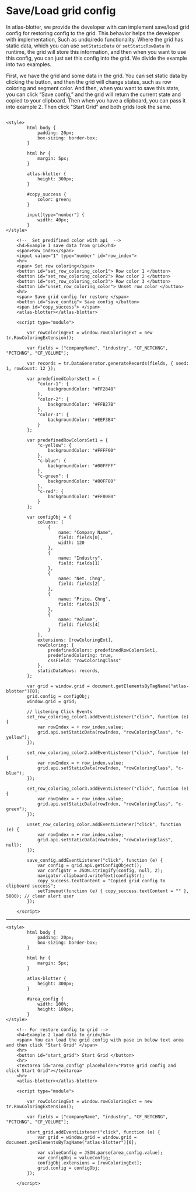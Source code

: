 
# Save/Load grid config
In atlas-blotter, we provide the developer with can implement save/load grid config for restoring config to the grid. This behavior helps the developer with implementation, Such as undo/redo functionality.
Where the grid has static data, which you can use `setStaticData` or `setStaticRowData` in runtime, the grid will store this information, and then when you want to use this config, you can just set this config into the grid.
We divide the example into two examples.

First, we have the grid and some data in the grid. You can set static data by clicking the button, and then the grid will change states, such as row coloring and segment color. And then, when you want to save this state, you can click “Save config,” and the grid will return the current state and copied to your clipboard. Then when you have a clipboard, you can pass it into example 2. Then click "Start Grid" and both grids look the same. 


```live

<style>
		html body {
			padding: 20px;
			box-sizing: border-box;
		}

		html hr {
			margin: 5px;
		}

		atlas-blotter {
			height: 300px;
		}
		
		#copy_success {
			color: green;
		}

		input[type="number"] {
			width: 40px;
		}
</style>
	
	<!--  Set predifined color with api  -->
    <h4>Example 1 save data from grid</h4>
	<span>Row Index</span>
	<input value="1" type="number" id="row_index">
	<hr>
	<span> Set row coloring</span>
	<button id="set_row_coloring_color1"> Row color 1 </button>
	<button id="set_row_coloring_color2"> Row color 2 </button>
	<button id="set_row_coloring_color3"> Row color 3 </button>
	<button id="unset_row_coloring_color"> Unset row color </button>
	<hr>
	<span> Save grid config for restore </span>
	<button id="save_config"> Save config </button>
	<span id="copy_success"> </span>
	<atlas-blotter></atlas-blotter>

	<script type="module">

		var rowColoringExt = window.rowColoringExt = new tr.RowColoringExtension();

		var fields = ["companyName", "industry", "CF_NETCHNG", "PCTCHNG", "CF_VOLUME"];

		var records = tr.DataGenerator.generateRecords(fields, { seed: 1, rowCount: 12 });

		var predefinedColorsSet1 = {
			"color-1": {
				backgroundColor: "#FF2848"
			},
			"color-2": {
				backgroundColor: "#FFB27B"
			},
			"color-3": {
				backgroundColor: "#EEF3B4"
			}
		};

		var predefinedRowColorsSet1 = {
			"c-yellow": {
				backgroundColor: "#FFFF00"
			},
			"c-blue": {
				backgroundColor: "#00FFFF"
			},
			"c-green": {
				backgroundColor: "#80FF80"
			},
			"c-red": {
				backgroundColor: "#FF8080"
			}
		};

		var configObj = {
			columns: [
				{
					name: "Company Name",
					field: fields[0],
					width: 120
				},
				{
					name: "Industry",
					field: fields[1]
				},
				{
					name: "Net. Chng",
					field: fields[2]
				},
				{
					name: "Price. Chng",
					field: fields[3]
				},
				{
					name: "Volume",
					field: fields[4]
				}
			],
			extensions: [rowColoringExt],
			rowColoring: {
				predefinedColors: predefinedRowColorsSet1,
				predefinedColoring: true,
				cssField: "rowColoringClass"
			},
			staticDataRows: records,
		};

		var grid = window.grid = document.getElementsByTagName("atlas-blotter")[0];
		grid.config = configObj;
		window.grid = grid;

		// listening Click Events
		set_row_coloring_color1.addEventListener("click", function (e) {
			var rowIndex = + row_index.value;
			grid.api.setStaticData(rowIndex, "rowColoringClass", "c-yellow");
		});

		set_row_coloring_color2.addEventListener("click", function (e) {
			var rowIndex = + row_index.value;
			grid.api.setStaticData(rowIndex, "rowColoringClass", "c-blue");
		});

		set_row_coloring_color3.addEventListener("click", function (e) {
			var rowIndex = + row_index.value;
			grid.api.setStaticData(rowIndex, "rowColoringClass", "c-green");
		});

		unset_row_coloring_color.addEventListener("click", function (e) {
			var rowIndex = + row_index.value;
			grid.api.setStaticData(rowIndex, "rowColoringClass", null);
		});

		save_config.addEventListener("click", function (e) {
			var config = grid.api.getConfigObject();
			var configStr = JSON.stringify(config, null, 2);
			navigator.clipboard.writeText(configStr);
			copy_success.textContent = "Copied grid config to clipboard success";
			setTimeout(function (e) { copy_success.textContent = "" }, 5000); // clear alert user
		});

	</script>

```

- - -


```live
<style>
		html body {
			padding: 20px;
			box-sizing: border-box;
		}

		html hr {
			margin: 5px;
		}

		atlas-blotter {
			height: 300px;
		}

		#area_config {
			width: 100%;
			height: 100px;
		}
</style>

	<!-- For restore config to grid -->
    <h4>Example 2 load data to grid</h4>
	<span> You can load the grid config with pase in below text area and then click "Start Grid" </span>
	<hr>
	<button id="start_grid"> Start Grid </button>
	<hr>
	<textarea id="area_config" placeholder="Patse grid config and click Start Grid"></textarea>
	<hr>
	<atlas-blotter></atlas-blotter>

	<script type="module">

		var rowColoringExt = window.rowColoringExt = new tr.RowColoringExtension();

		var fields = ["companyName", "industry", "CF_NETCHNG", "PCTCHNG", "CF_VOLUME"];

		start_grid.addEventListener("click", function (e) {
			var grid = window.grid = window.grid = document.getElementsByTagName("atlas-blotter")[0];

			var valueConfig = JSON.parse(area_config.value);
			var configObj = valueConfig;
			configObj.extensions = [rowColoringExt];
			grid.config = configObj;
		});

	</script>

```